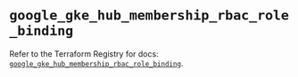 # `google_gke_hub_membership_rbac_role_binding`

Refer to the Terraform Registry for docs: [`google_gke_hub_membership_rbac_role_binding`](https://registry.terraform.io/providers/hashicorp/google-beta/6.6.0/docs/resources/google_gke_hub_membership_rbac_role_binding).
